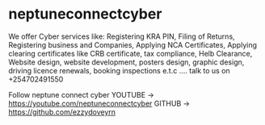 # neptuneconnectcyber
We offer Cyber services like:
Registering KRA PIN, Filing of Returns, Registering business and Companies, Applying NCA Certificates, Applying clearing certificates like CRB certificate, tax compliance, Helb Clearance, Website design, website development, posters design, graphic design, driving licence renewals, booking inspections e.t.c .... talk to us on +254702491550

Follow neptune connect cyber
  YOUTUBE -> https://youtube.com/neptuneconnectcyber
  GITHUB -> https://github.com/ezzydoveyrn